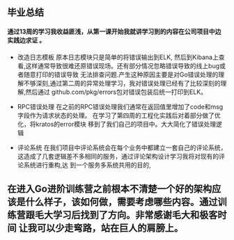 ## 毕业总结

#### 通过13周的学习我收益匪浅，从第一课开始我就讲学习到的内容在公司项目中边实践边求证 。

* 改造日志模板
原本日志模块只是简单的将错误输出到ELK, 然后到Kibana上查看,这样通常导致很难还原错误现场。还有部分情况忽略错误导致的线上bug或者随意打印的错误导致
无法排查问题.产生这种原因主要是对Go错误处理的理解不够深刻,通过第二周的异常处理学习，我对错误处理已经有了比较深刻的理解,然后通过 
  github.com/pkg/errors包对错误包装后统一打印到ELK。


* RPC错误处理
在之前的RPC错误处理我们通常在返回值里增加了code和msg字段作为请求状态的处理。 在学习了第四周的工程化实践后对着部分做了优化，将kratos的error模块
移到了我们自己的项目中。大大简化了错误处理逻辑


* 评论系统
在我们项目中评论系统会在每个业务中都建立一套自己的评论系统，这造成了几套逻辑差不多相同的服务，通过评论架构设计学习我将对现有的评论系统进行重构,达
到一个服务多系统共用的目的,
  
## 在进入Go进阶训练营之前根本不清楚一个好的架构应该是什么样子，该如何做，需要考虑哪些内容。通过训练营跟毛大学习后找到了方向。非常感谢毛大和极客时间 让我可以少走弯路，站在巨人的肩膀上。


